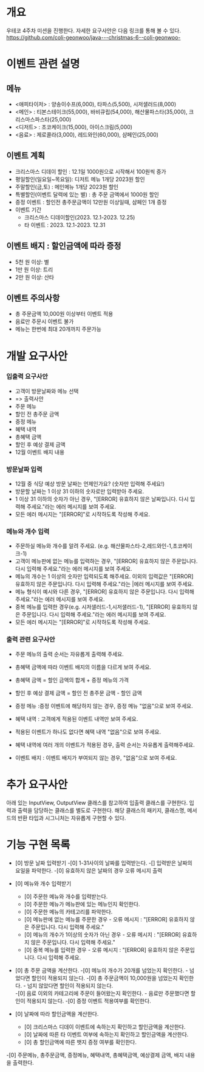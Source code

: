 # 개요
우테코 4주차 미션을 진행한다.
자세한 요구사안은 다음 링크를 통해 볼 수 있다.
https://github.com/coli-geonwoo/java---christmas-6--coli-geonwoo-

# 이벤트 관련 설명

## 메뉴
*   <애피타이저> : 양송이수프(6,000), 타파스(5,500), 시저샐러드(8,000)
*   <메인> : 티본스테이크(55,000), 바비큐립(54,000), 해산물파스타(35,000), 크리스마스파스타(25,000)
*   <디저트> : 초코케이크(15,000), 아이스크림(5,000)
*   <음료> : 제로콜라(3,000), 레드와인(60,000), 샴페인(25,000)

## 이벤트 계획
*   크리스마스 디데이 할인 : 12.1일 1000원으로 시작해서 100원씩 증가
*   평일할인(일요일~목요일): 디저트 메뉴 1개당 2023원 할인
*   주말할인(금,토) : 메인메뉴 1개당 2023원 할인
*   특별할인(이벤트 달력에 있는 별) : 총 주문 금액에서 1000원 할인
*   증정 이벤트 : 할인전 총주문금액이 12만원 이상일때, 샴페인 1개 증정
*   이벤트 기간
    *   크리스마스 디데이할인(2023. 12.1-2023. 12.25)
    *   타 이벤트 : 2023. 12.1-2023. 12.31
    
## 이벤트 배지 : 할인금액에 따라 증정
*   5천 원 이상: 별  
*   1만 원 이상: 트리    
*   2만 원 이상: 산타  

## 이벤트 주의사항
*   총 주문금액 10,000원 이상부터 이벤트 적용  
*   음료만 주문시 이벤트 불가
*   메뉴는 한번에 최대 20개까지 주문가능


# 개발 요구사안

### 입출력 요구사안
- 고객이 방문날짜와 메뉴 선택 
- => 출력사안
- 주문 메뉴
- 할인 전 총주문 금액
- 증정 메뉴
- 혜택 내역
- 총혜택 금액
- 할인 후 예상 결제 금액
- 12월 이벤트 배지 내용

### 방문날짜 입력
- 12월 중 식당 예상 방문 날짜는 언제인가요? (숫자만 입력해 주세요!)
- 방문할 날짜는 1 이상 31 이하의 숫자로만 입력받아 주세요.
- 1 이상 31 이하의 숫자가 아닌 경우, "[ERROR] 유효하지 않은 날짜입니다. 다시 입력해 주세요."라는 에러 메시지를 보여 주세요.
- 모든 에러 메시지는 "[ERROR]"로 시작하도록 작성해 주세요.

### 메뉴와 개수 입력
- 주문하실 메뉴와 개수를 알려 주세요. (e.g. 해산물파스타-2,레드와인-1,초코케이크-1)
- 고객이 메뉴판에 없는 메뉴를 입력하는 경우, "[ERROR] 유효하지 않은 주문입니다. 다시 입력해 주세요."라는 에러 메시지를 보여 주세요.
- 메뉴의 개수는 1 이상의 숫자만 입력되도록 해주세요. 이외의 입력값은 "[ERROR] 유효하지 않은 주문입니다. 다시 입력해 주세요."라는 |에러 메시지를 보여 주세요.
- 메뉴 형식이 예시와 다른 경우, "[ERROR] 유효하지 않은 주문입니다. 다시 입력해 주세요."라는 에러 메시지를 보여 주세요.
- 중복 메뉴를 입력한 경우(e.g. 시저샐러드-1,시저샐러드-1), "[ERROR] 유효하지 않은 주문입니다. 다시 입력해 주세요."라는 에러 메시지를 보여 주세요.
- 모든 에러 메시지는 "[ERROR]"로 시작하도록 작성해 주세요.

### 출력 관련 요구사안
- 주문 메뉴의 출력 순서는 자유롭게 출력해 주세요.
- 총혜택 금액에 따라 이벤트 배지의 이름을 다르게 보여 주세요.
- 총혜택 금액 = 할인 금액의 합계 + 증정 메뉴의 가격
- 할인 후 예상 결제 금액 = 할인 전 총주문 금액 - 할인 금액

- 증정 메뉴  :증정 이벤트에 해당하지 않는 경우, 증정 메뉴 "없음"으로 보여 주세요.
- 혜택 내역  : 고객에게 적용된 이벤트 내역만 보여 주세요.
- 적용된 이벤트가 하나도 없다면 혜택 내역 "없음"으로 보여 주세요.
- 혜택 내역에 여러 개의 이벤트가 적용된 경우, 출력 순서는 자유롭게 출력해주세요.
- 이벤트 배지  : 이벤트 배지가 부여되지 않는 경우, "없음"으로 보여 주세요.

# 추가 요구사안
아래 있는 InputView, OutputView 클래스를 참고하여 입출력 클래스를 구현한다.
입력과 출력을 담당하는 클래스를 별도로 구현한다.
해당 클래스의 패키지, 클래스명, 메서드의 반환 타입과 시그니처는 자유롭게 구현할 수 있다.



# 기능 구현 목록
- [0] 방문 날짜 입력받기
    -[0] 1-31사이의 날짜를 입력받는다.
    -[] 입력받은 날짜의 요일을 파악한다.
    -[0] 유효하지 않은 날짜의 경우 오류 메시지 출력

- [0] 메뉴와 개수 입력받기
  - [0] 주문한 메뉴와 개수를 입력받는다.
  - [0] 주문한 메뉴가 메뉴판에 있는 메뉴인지 확인한다.
  - [0] 주문한 메뉴의 카테고리를 파악한다.
  - [0] 메뉴판에 없는 메뉴를 주문한 경우 - 오류 메시지 : "[ERROR] 유효하지 않은 주문입니다. 다시 입력해 주세요."
  - [0] 메뉴의 개수가 1이상의 숫자가 아닌 경우 - 오류 메시지 : "[ERROR] 유효하지 않은 주문입니다. 다시 입력해 주세요."
  - [0] 중복 메뉴를 입력한 경우 - 오류 메시지 : "[ERROR] 유효하지 않은 주문입니다. 다시 입력해 주세요.

- [0] 총 주문 금액을 계산한다.
  -[0] 메뉴의 개수가 20개를 넘었는지 확인한다.
        - 넘었다면 할인이 적용되지 않는다. 
  -[0] 총 주문금액이 10,000원을 넘었는지 확인한다.
        - 넘지 않았다면 할인이 적용되지 않는다.   
  -[0] 음료 이외의 카테고리에 주문이 들어왔는지 확인한다.
        - 음료만 주문했다면 할인이 적용되지 않는다.
  -[0] 증정 이벤트 적용여부를 확인한다. 

- [0] 날짜에 따라 할인금액을 계산한다.
  - [0] 크리스마스 디데이 이벤트에 속하는지 확인하고 할인금액을 계산한다.
  - [0] 날짜에 따른 타 이벤트 여부에 속하는지 확인하고 할인금액을 계산한다.
  - [0] 총 할인금액에 따른 뱃지 증정 여부를 확인한다.

-[0] 주문메뉴, 총주문금액, 증정메뉴, 혜택내역, 총혜택금액, 예상결제 금액, 배지 내용을 출력한다.



